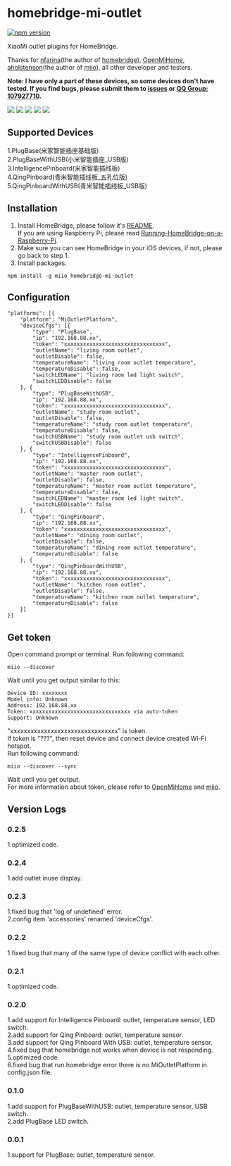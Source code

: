 # homebridge-mi-outlet
[![npm version](https://badge.fury.io/js/homebridge-mi-outlet.svg)](https://badge.fury.io/js/homebridge-mi-outlet)

XiaoMi outlet plugins for HomeBridge.   
   
Thanks for [nfarina](https://github.com/nfarina)(the author of [homebridge](https://github.com/nfarina/homebridge)), [OpenMiHome](https://github.com/OpenMiHome/mihome-binary-protocol), [aholstenson](https://github.com/aholstenson)(the author of [miio](https://github.com/aholstenson/miio)), all other developer and testers.   
   
**Note: I have only a part of these devices, so some devices don't have tested. If you find bugs, please submit them to [issues](https://github.com/YinHangCode/homebridge-mi-outlet/issues) or [QQ Group: 107927710](//shang.qq.com/wpa/qunwpa?idkey=8b9566598f40dd68412065ada24184ef72c6bddaa11525ca26c4e1536a8f2a3d).**   

![](https://raw.githubusercontent.com/YinHangCode/homebridge-mi-outlet/master/images/PlugBase.jpg)
![](https://raw.githubusercontent.com/YinHangCode/homebridge-mi-outlet/master/images/PlugBaseWithUSB.jpg)
![](https://raw.githubusercontent.com/YinHangCode/homebridge-mi-outlet/master/images/IntelligencePinboard.jpg)
![](https://raw.githubusercontent.com/YinHangCode/homebridge-mi-outlet/master/images/QingPinboard.jpg)
![](https://raw.githubusercontent.com/YinHangCode/homebridge-mi-outlet/master/images/QingPinboardWithUSB.jpg)

## Supported Devices
1.PlugBase(米家智能插座基础版)   
2.PlugBaseWithUSB(小米智能插座_USB版)   
3.IntelligencePinboard(米家智能插线板)   
4.QingPinboard(青米智能插线板_五孔位版)   
5.QingPinboardWithUSB(青米智能插线板_USB版)   
## Installation
1. Install HomeBridge, please follow it's [README](https://github.com/nfarina/homebridge/blob/master/README.md).   
If you are using Raspberry Pi, please read [Running-HomeBridge-on-a-Raspberry-Pi](https://github.com/nfarina/homebridge/wiki/Running-HomeBridge-on-a-Raspberry-Pi).   
2. Make sure you can see HomeBridge in your iOS devices, if not, please go back to step 1.   
3. Install packages.   
```
npm install -g miio homebridge-mi-outlet
```
## Configuration
```
"platforms": [{
    "platform": "MiOutletPlatform",
    "deviceCfgs": [{
        "type": "PlugBase",
        "ip": "192.168.88.xx",
        "token": "xxxxxxxxxxxxxxxxxxxxxxxxxxxxxxxx",
        "outletName": "living room outlet",
        "outletDisable": false,
        "temperatureName": "living room outlet temperature",
        "temperatureDisable": false,
        "switchLEDName": "living room led light switch",
        "switchLEDDisable": false
    }, {
        "type": "PlugBaseWithUSB",
        "ip": "192.168.88.xx",
        "token": "xxxxxxxxxxxxxxxxxxxxxxxxxxxxxxxx",
        "outletName": "study room outlet",
        "outletDisable": false,
        "temperatureName": "study room outlet temperature",
        "temperatureDisable": false,
        "switchUSBName": "study room outlet usb switch",
        "switchUSBDisable": false
    }, {
        "type": "IntelligencePinboard",
        "ip": "192.168.88.xx",
        "token": "xxxxxxxxxxxxxxxxxxxxxxxxxxxxxxxx",
        "outletName": "master room outlet",
        "outletDisable": false,
        "temperatureName": "master room outlet temperature",
        "temperatureDisable": false,
        "switchLEDName": "master room led light switch",
        "switchLEDDisable": false
    }, {
        "type": "QingPinboard",
        "ip": "192.168.88.xx",
        "token": "xxxxxxxxxxxxxxxxxxxxxxxxxxxxxxxx",
        "outletName": "dining room outlet",
        "outletDisable": false,
        "temperatureName": "dining room outlet temperature",
        "temperatureDisable": false
    }, {
        "type": "QingPinboardWithUSB",
        "ip": "192.168.88.xx",
        "token": "xxxxxxxxxxxxxxxxxxxxxxxxxxxxxxxx",
        "outletName": "kitchen room outlet",
        "outletDisable": false,
        "temperatureName": "kitchen room outlet temperature",
        "temperatureDisable": false
    }]
}]
```
## Get token
Open command prompt or terminal. Run following command:
```
miio --discover
```
Wait until you get output similar to this:
```
Device ID: xxxxxxxx   
Model info: Unknown   
Address: 192.168.88.xx   
Token: xxxxxxxxxxxxxxxxxxxxxxxxxxxxxxxx via auto-token   
Support: Unknown   
```
"xxxxxxxxxxxxxxxxxxxxxxxxxxxxxxxx" is token.   
If token is "???", then reset device and connect device created Wi-Fi hotspot.   
Run following command:   
```
miio --discover --sync
```
Wait until you get output.   
For more information about token, please refer to [OpenMiHome](https://github.com/OpenMiHome/mihome-binary-protocol) and [miio](https://github.com/aholstenson/miio).   
## Version Logs
### 0.2.5
1.optimized code.   
### 0.2.4
1.add outlet inuse display.    
### 0.2.3
1.fixed bug that 'log of undefined' error.    
2.config item 'accessories' renamed 'deviceCfgs'.   
### 0.2.2
1.fixed bug that many of the same type of device conflict with each other.   
### 0.2.1
1.optimized code.   
### 0.2.0
1.add support for Intelligence Pinboard: outlet, temperature sensor, LED switch.   
2.add support for Qing Pinboard: outlet, temperature sensor.   
3.add support for Qing Pinboard With USB: outlet, temperature sensor.   
4.fixed bug that homebridge not works when device is not responding.   
5.optimized code.   
6.fixed bug that run homebridge error there is no MiOutletPlatform in config.json file.   
### 0.1.0
1.add support for PlugBaseWithUSB: outlet, temperature sensor, USB switch.   
2.add PlugBase LED switch.    
### 0.0.1
1.support for PlugBase: outlet, temperature sensor.   
